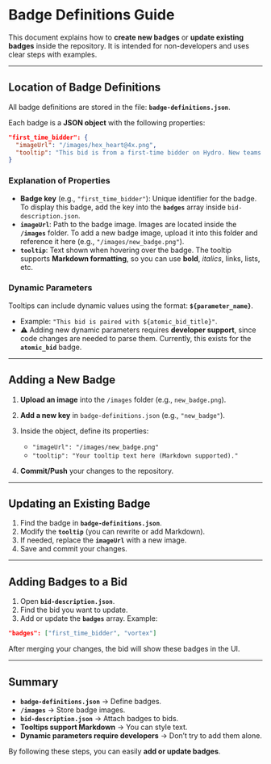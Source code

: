 # Badge Definitions Guide

This document explains how to **create new badges** or **update existing badges** inside the repository. It is intended for non-developers and uses clear steps with examples.

---

## Location of Badge Definitions

All badge definitions are stored in the file: **`badge-definitions.json`**.

Each badge is a **JSON object** with the following properties:

```json
"first_time_bidder": {
  "imageUrl": "/images/hex_heart@4x.png",
  "tooltip": "This bid is from a first-time bidder on Hydro. New teams often offer extra tribute or bonuses to win early community trust, and your vote can help them prove their model and unlock future rounds. Consider supporting if you'd like to diversify Hydro's deployments and encourage fresh projects."
}
```

### Explanation of Properties

* **Badge key** (e.g., `"first_time_bidder"`): Unique identifier for the badge. To display this badge, add the key into the **`badges`** array inside `bid-description.json`.
* **`imageUrl`**: Path to the badge image. Images are located inside the **`/images`** folder. To add a new badge image, upload it into this folder and reference it here (e.g., `"/images/new_badge.png"`).
* **`tooltip`**: Text shown when hovering over the badge. The tooltip supports **Markdown formatting**, so you can use **bold**, *italics*, links, lists, etc.

### Dynamic Parameters

Tooltips can include dynamic values using the format: **`${parameter_name}`**.

* Example: `"This bid is paired with ${atomic_bid_title}"`.
* ⚠️ Adding new dynamic parameters requires **developer support**, since code changes are needed to parse them. Currently, this exists for the **`atomic_bid`** badge.

---

## Adding a New Badge

1. **Upload an image** into the `/images` folder (e.g., `new_badge.png`).
2. **Add a new key** in `badge-definitions.json` (e.g., `"new_badge"`).
3. Inside the object, define its properties:

   * `"imageUrl": "/images/new_badge.png"`
   * `"tooltip": "Your tooltip text here (Markdown supported)."`
4. **Commit/Push** your changes to the repository.

---

## Updating an Existing Badge

1. Find the badge in **`badge-definitions.json`**.
2. Modify the **`tooltip`** (you can rewrite or add Markdown).
3. If needed, replace the **`imageUrl`** with a new image.
4. Save and commit your changes.

---

## Adding Badges to a Bid

1. Open **`bid-description.json`**.
2. Find the bid you want to update.
3. Add or update the **`badges`** array. Example:

```json
"badges": ["first_time_bidder", "vortex"]
```

After merging your changes, the bid will show these badges in the UI.

---

## Summary

* **`badge-definitions.json`** → Define badges.
* **`/images`** → Store badge images.
* **`bid-description.json`** → Attach badges to bids.
* **Tooltips support Markdown** → You can style text.
* **Dynamic parameters require developers** → Don’t try to add them alone.

By following these steps, you can easily **add or update badges**.
